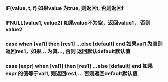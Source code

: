 ### IF(value, t, f) 如果value 为true, 则返回t, 否则返回f

### IFNULL(value1, value2)  如果value不为空，返回value1， 否则value2

### case when [val1] then [res1] ...else [default] end 如果val1 为真则返回res1，如果... 为真..., 否则 返回默认default默认值

### case [expr] when [val1] then [res1] ...else [default] end  如果expr 的值等于val1, 则返回res1,... 否则返回default默认值